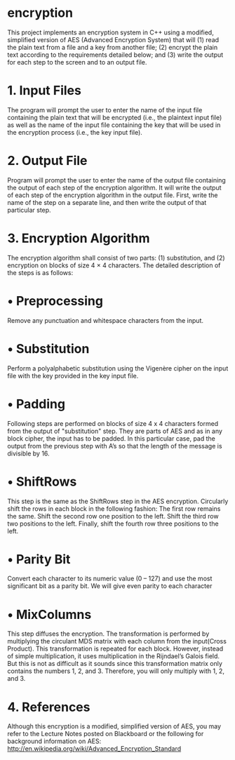 # encryption
This project implements an encryption system in C++ using a modified, simplified version of AES (Advanced Encryption System) that will (1) read the plain text from a file and a key from another file; (2) encrypt the plain text according to the requirements detailed below; and (3) write the output for each step to the screen and to an output file. 
# 1. Input Files
The program will prompt the user to enter the name of the input file containing the plain text that will be encrypted (i.e., the plaintext input file) as well as the name of the input file containing the key that will be used in the encryption process (i.e., the key input file).
# 2. Output File
Program will prompt the user to enter the name of the output file containing the output of each step of the encryption algorithm. It will write the output of each step of the encryption algorithm in the output file. First, write the name of the step on a separate line, and then write the output of that particular step.
# 3. Encryption Algorithm
The encryption algorithm shall consist of two parts: (1) substitution, and (2) encryption on blocks of size 4 × 4 characters. The detailed description of the steps is as follows:
#   • Preprocessing
Remove any punctuation and whitespace characters from the input.
#   • Substitution
Perform a polyalphabetic substitution using the Vigenère cipher on the input file with the key provided in the key input file.
#   • Padding
Following steps are performed on blocks of size 4 x 4 characters formed from the output of "substitution" step. They are parts of AES and as in any block cipher, the input has to be padded. In this particular case, pad the output from the previous step with A’s so that the length of the message is divisible by 16.
#   • ShiftRows
This step is the same as the ShiftRows step in the AES encryption. Circularly shift the rows in each block in the following fashion: The first row remains the same. Shift the second row one position to the left. Shift the third row two positions to the left. Finally, shift the fourth row three positions to the left.
#   • Parity Bit
Convert each character to its numeric value (0 – 127) and use the most significant bit as a parity bit. We will give even parity to each character
#   • MixColumns
This step diffuses the
encryption. The transformation is performed by multiplying the circulant MDS matrix with each column from the input(Cross Product). This transformation is repeated for each block.
However, instead of simple multiplication, it uses multiplication in the Rijndael’s Galois field. But this is not as difficult as it sounds since this transformation matrix only contains the numbers 1, 2, and 3. Therefore, you will only multiply with 1, 2, and 3.
# 4. References
Although this encryption is a modified, simplified version of AES, you may refer to the Lecture Notes posted on Blackboard or the following for background information on AES:
http://en.wikipedia.org/wiki/Advanced_Encryption_Standard
